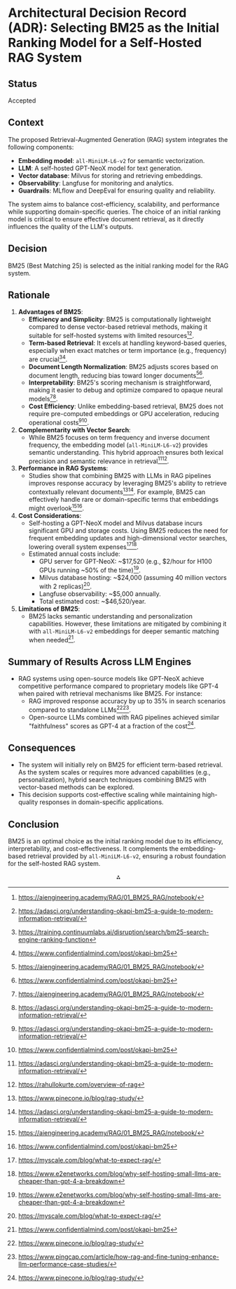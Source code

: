 # Architectural Decision Record (ADR): Selecting BM25 as the Initial Ranking Model for a Self-Hosted RAG System

## Status
Accepted

## **Context**

The proposed Retrieval-Augmented Generation (RAG) system integrates the following components:

- **Embedding model**: `all-MiniLM-L6-v2` for semantic vectorization.
- **LLM**: A self-hosted GPT-NeoX model for text generation.
- **Vector database**: Milvus for storing and retrieving embeddings.
- **Observability**: Langfuse for monitoring and analytics.
- **Guardrails**: MLflow and DeepEval for ensuring quality and reliability.

The system aims to balance cost-efficiency, scalability, and performance while supporting domain-specific queries. The choice of an initial ranking model is critical to ensure effective document retrieval, as it directly influences the quality of the LLM's outputs.

## **Decision**

BM25 (Best Matching 25) is selected as the initial ranking model for the RAG system.

## **Rationale**

1. **Advantages of BM25**:
    - **Efficiency and Simplicity**: BM25 is computationally lightweight compared to dense vector-based retrieval methods, making it suitable for self-hosted systems with limited resources[^1][^9].
    - **Term-based Retrieval**: It excels at handling keyword-based queries, especially when exact matches or term importance (e.g., frequency) are crucial[^2][^10].
    - **Document Length Normalization**: BM25 adjusts scores based on document length, reducing bias toward longer documents[^1][^10].
    - **Interpretability**: BM25's scoring mechanism is straightforward, making it easier to debug and optimize compared to opaque neural models[^1][^9].
    - **Cost Efficiency**: Unlike embedding-based retrieval, BM25 does not require pre-computed embeddings or GPU acceleration, reducing operational costs[^9][^10].
2. **Complementarity with Vector Search**:
    - While BM25 focuses on term frequency and inverse document frequency, the embedding model (`all-MiniLM-L6-v2`) provides semantic understanding. This hybrid approach ensures both lexical precision and semantic relevance in retrieval[^9][^12].
3. **Performance in RAG Systems**:
    - Studies show that combining BM25 with LLMs in RAG pipelines improves response accuracy by leveraging BM25's ability to retrieve contextually relevant documents[^7][^9]. For example, BM25 can effectively handle rare or domain-specific terms that embeddings might overlook[^1][^10].
4. **Cost Considerations**:
    - Self-hosting a GPT-NeoX model and Milvus database incurs significant GPU and storage costs. Using BM25 reduces the need for frequent embedding updates and high-dimensional vector searches, lowering overall system expenses[^3][^4].
    - Estimated annual costs include:
        - GPU server for GPT-NeoX: ~\$17,520 (e.g., \$2/hour for H100 GPUs running ~50% of the time)[^4].
        - Milvus database hosting: ~\$24,000 (assuming 40 million vectors with 2 replicas)[^3].
        - Langfuse observability: ~\$5,000 annually.
        - Total estimated cost: ~\$46,520/year.
5. **Limitations of BM25**:
    - BM25 lacks semantic understanding and personalization capabilities. However, these limitations are mitigated by combining it with `all-MiniLM-L6-v2` embeddings for deeper semantic matching when needed[^10].

## **Summary of Results Across LLM Engines**

- RAG systems using open-source models like GPT-NeoX achieve competitive performance compared to proprietary models like GPT-4 when paired with retrieval mechanisms like BM25. For instance:
    - RAG improved response accuracy by up to 35% in search scenarios compared to standalone LLMs[^7][^13].
    - Open-source LLMs combined with RAG pipelines achieved similar "faithfulness" scores as GPT-4 at a fraction of the cost[^7].


## **Consequences**

- The system will initially rely on BM25 for efficient term-based retrieval. As the system scales or requires more advanced capabilities (e.g., personalization), hybrid search techniques combining BM25 with vector-based methods can be explored.
- This decision supports cost-effective scaling while maintaining high-quality responses in domain-specific applications.


## **Conclusion**

BM25 is an optimal choice as the initial ranking model due to its efficiency, interpretability, and cost-effectiveness. It complements the embedding-based retrieval provided by `all-MiniLM-L6-v2`, ensuring a robust foundation for the self-hosted RAG system.

<div style="text-align: center">⁂</div>

[^1]: https://aiengineering.academy/RAG/01_BM25_RAG/notebook/

[^2]: https://training.continuumlabs.ai/disruption/search/bm25-search-engine-ranking-function

[^3]: https://myscale.com/blog/what-to-expect-rag/

[^4]: https://www.e2enetworks.com/blog/why-self-hosting-small-llms-are-cheaper-than-gpt-4-a-breakdown

[^5]: https://www.willowtreeapps.com/craft/retrieval-augmented-generation

[^6]: https://www.promptingguide.ai/research/rag

[^7]: https://www.pinecone.io/blog/rag-study/

[^8]: https://dev.to/vectorpodcast/7-ai-open-source-libraries-to-build-rag-agents-ai-search-27bm?bb=192032

[^9]: https://adasci.org/understanding-okapi-bm25-a-guide-to-modern-information-retrieval/

[^10]: https://www.confidentialmind.com/post/okapi-bm25

[^11]: https://langfuse.com/docs/model-usage-and-cost

[^12]: https://rahullokurte.com/overview-of-rag

[^13]: https://www.pingcap.com/article/how-rag-and-fine-tuning-enhance-llm-performance-case-studies/

[^14]: https://www.reddit.com/r/selfhosted/comments/1dsyfs2/introducing_r2r_a_fully_open_source_rag_engine/

[^15]: https://towardsdatascience.com/retrieval-augmented-generation-rag-inference-engines-with-langchain-on-cpus-d5d55f398502/

[^16]: https://en.wikipedia.org/wiki/Okapi_BM25

[^17]: https://news.ycombinator.com/item?id=42190650

[^18]: https://ai.plainenglish.io/bm25-distilled-unraveling-the-essence-of-a-robust-ranking-function-5a0a6393c058

[^19]: https://pub.aimind.so/understanding-the-bm25-ranking-algorithm-19f6d45c6ce

[^20]: https://docs.llamaindex.ai/en/stable/examples/retrievers/bm25_retriever/

[^21]: https://www.microsoft.com/en-us/research/wp-content/uploads/2016/02/LearningBM25MSRTechReport.pdf

[^22]: https://www.elastic.co/blog/practical-bm25-part-2-the-bm25-algorithm-and-its-variables

[^23]: https://www.fuzzylabs.ai/blog-post/improving-rag-performance-hybrid-search

[^24]: https://datascience.stackexchange.com/questions/75839/using-bm25-to-rank-words

[^25]: https://learn.microsoft.com/en-us/azure/search/index-ranking-similarity

[^26]: https://python.langchain.com/docs/integrations/retrievers/bm25/

[^27]: https://kmwllc.com/index.php/2020/03/20/understanding-tf-idf-and-bm-25/

[^28]: https://www.tensorops.ai/post/understanding-the-cost-of-large-language-models-llms

[^29]: https://www.reddit.com/r/Rag/comments/1h2iitk/what_is_a_range_of_costs_for_a_rag_project/

[^30]: https://blog.stackademic.com/rag-systems-made-easy-a-step-by-step-cost-and-implementation-guide-1213f908f590

[^31]: https://raga.ai/blogs/self-hosted-llm

[^32]: https://www.youtube.com/watch?v=WpkVmfTzyJg

[^33]: https://arxiv.org/html/2407.11638v1

[^34]: https://www.iguazio.com/blog/commercial-vs-self-hosted-llms/

[^35]: https://langfuse.com/self-hosting/infrastructure/llm-api

[^36]: https://pub.towardsai.net/a-taxonomy-of-retrieval-augmented-generation-a39eb2c4e2ab

[^37]: https://www.reddit.com/r/LangChain/comments/1benf40/rag_is_too_slow_with_100k_pdfs_what_do_you/

[^38]: https://mlflow.org/docs/latest/llms/rag/notebooks/question-generation-retrieval-evaluation.html

[^39]: https://sirocco.ai/retrieval-augmented-generation

[^40]: https://www.databricks.com/blog/long-context-rag-performance-llms

[^41]: https://weaviate.io/blog/rag-evaluation

[^42]: https://addepto.com/blog/rag-vs-fine-tuning-a-comparative-analysis-of-llm-learning-techniques/

[^43]: https://lakefs.io/rag-tools/

[^44]: https://arize.com/blog-course/llm-rag-retrieval-augmented-generation-roadmap/

[^45]: https://www.reddit.com/r/MachineLearning/comments/1ck0tnk/d_how_reliable_is_rag_currently/

[^46]: https://www.bentoml.com/blog/building-rag-with-open-source-and-custom-ai-models

[^47]: https://stackoverflow.blog/2023/10/18/retrieval-augmented-generation-keeping-llms-relevant-and-current/

[^48]: https://www.protecto.ai/blog/understanding-llm-evaluation-metrics-for-better-rag-performance

[^49]: https://forum.level1techs.com/t/is-there-a-user-friendly-self-hosted-ai-guide-low-or-no-code/211200

[^50]: https://research.ibm.com/blog/retrieval-augmented-generation-RAG

[^51]: https://aisera.com/blog/llm-fine-tuning-vs-rag/

[^52]: https://bendersky.github.io/pubs/2013-1.pdf

[^53]: https://www.youtube.com/watch?v=wW5OtLjKr90

[^54]: https://www.anthropic.com/news/contextual-retrieval

[^55]: https://deconvoluteai.com/blog/information-retrieval-introduction

[^56]: https://blog.ori.co/how-to-perform-a-cost-per-token-analysis-of-self-hosted-llms-dbrx-from-databricks

[^57]: https://incubity.ambilio.com/how-to-optimize-the-cost-of-a-rag-pipeline/

[^58]: https://www.reddit.com/r/SaaS/comments/1b92w5o/how_i_reduced_our_startups_llm_costs_by_almost_90/

[^59]: https://tinyml.substack.com/p/openai-vs-self-hosted-llms-a-cost

[^60]: https://getstream.io/blog/best-local-llm-tools/

